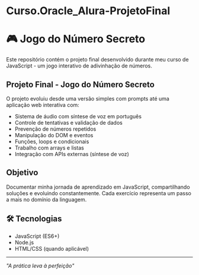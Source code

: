 # Curso.Oracle_Alura-ProjetoFinal
# 🎮 Jogo do Número Secreto

Este repositório contém o projeto final desenvolvido durante meu curso de JavaScript - um jogo interativo de adivinhação de números.

## Projeto Final - Jogo do Número Secreto

O projeto evoluiu desde uma versão simples com prompts até uma aplicação web interativa com:

- Sistema de áudio com síntese de voz em português
- Controle de tentativas e validação de dados
- Prevenção de números repetidos
- Manipulação do DOM e eventos
- Funções, loops e condicionais
- Trabalho com arrays e listas
- Integração com APIs externas (síntese de voz)

## Objetivo
Documentar minha jornada de aprendizado em JavaScript, compartilhando soluções e evoluindo constantemente. Cada exercício representa um passo a mais no domínio da linguagem.

## 🛠️ Tecnologias

- JavaScript (ES6+)
- Node.js
- HTML/CSS (quando aplicável)

---

*"A prática leva à perfeição"* 
